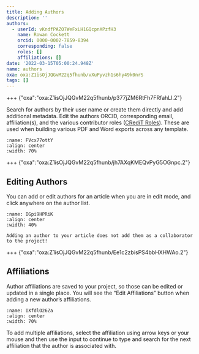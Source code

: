 ```yaml
---
title: Adding Authors
description: ''
authors:
  - userId: vKndfPAZO7WeFxLH1GQcpnXPzfH3
    name: Rowan Cockett
    orcid: 0000-0002-7859-8394
    corresponding: false
    roles: []
    affiliations: []
date: '2022-03-15T05:00:24.948Z'
name: authors
oxa: oxa:Z1isOjJQGvM22q5fhunb/vXuPyvzh1s6hy49k0nrS
tags: []
---
```


+++ {"oxa":"oxa:Z1isOjJQGvM22q5fhunb/p377jZM6RtFh7FRfahLI.2"}

Search for authors by their user name or create them directly and add additional metadata. Edit the authors ORCID, corresponding email, affiliation(s), and the various contributor roles ([CRediT Roles](https://casrai.org/credit/)). These are used when building various PDF and Word exports across any template.

```{figure} images/Z1isOjJQGvM22q5fhunb-ssL7lufk409dGJ2Qb6r0-v1.gif
:name: FVcx77ottY
:align: center
:width: 70%
```

+++ {"oxa":"oxa:Z1isOjJQGvM22q5fhunb/jh7AXqKMEQvPyG5OGnpc.2"}

## Editing Authors

You can add or edit authors for an article when you are in edit mode, and click anywhere on the author list.

```{figure} images/Z1isOjJQGvM22q5fhunb-AM3aJvN6YUkQPRoZWoRg-v1.png
:name: IGpi9HPRiK
:align: center
:width: 40%
```

````{warning}
Adding an author to your article does not add them as a collaborator to the project!

````

+++ {"oxa":"oxa:Z1isOjJQGvM22q5fhunb/Ee1c2zbisPS4bbHXHWAo.2"}

## Affiliations

Author affiliations are saved to your project, so those can be edited or updated in a single place. You will see the “Edit Affiliations” button when adding a new author’s affiliations.

```{figure} images/Z1isOjJQGvM22q5fhunb-UjRFdgVs5OTnZQApy2Yx-v1.png
:name: IXfdlO26Za
:align: center
:width: 70%
```

To add multiple affiliations, select the affiliation using arrow keys or your mouse and then use the input to continue to type and search for the next affiliation that the author is associated with.

